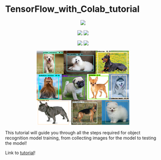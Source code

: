 # TensorFlow_with_Colab_tutorial

<p align="center">
  <img src="https://img.shields.io/badge/Maintained%3F-yes-green.svg">
</p>

<p align="center">
  <img src="https://img.shields.io/github/stars/Nkap23/TensorFlow_with_Colab_tutorial?style=social&label=Star&maxAge=2592000">
  <img src="https://img.shields.io/github/forks/Nkap23/TensorFlow_with_Colab_tutorial?style=social&label=Fork&maxAge=2592000">
</p>

<p align="center">
  <img src="https://img.shields.io/github/issues/Nkap23/TensorFlow_with_Colab_tutorial">
  <img src="https://img.shields.io/github/issues-closed/Nkap23/TensorFlow_with_Colab_tutorial">
</p>

<p align="center">
  <img width="300" heigth="300" src="Images_for_Readme/Image1.png">
  <br>
</p>

This tutorial will guide you through all the steps required for object recognition model training, from collecting images for the model to testing the model!

Link to [tutorial](https://medium.com/@nisargkapkar/tensorflow-2-object-detection-api-with-google-colab-b2af171e81cc?source=friends_link&sk=0bb205df0e1c29a2e78c28671ddf4494)! 
